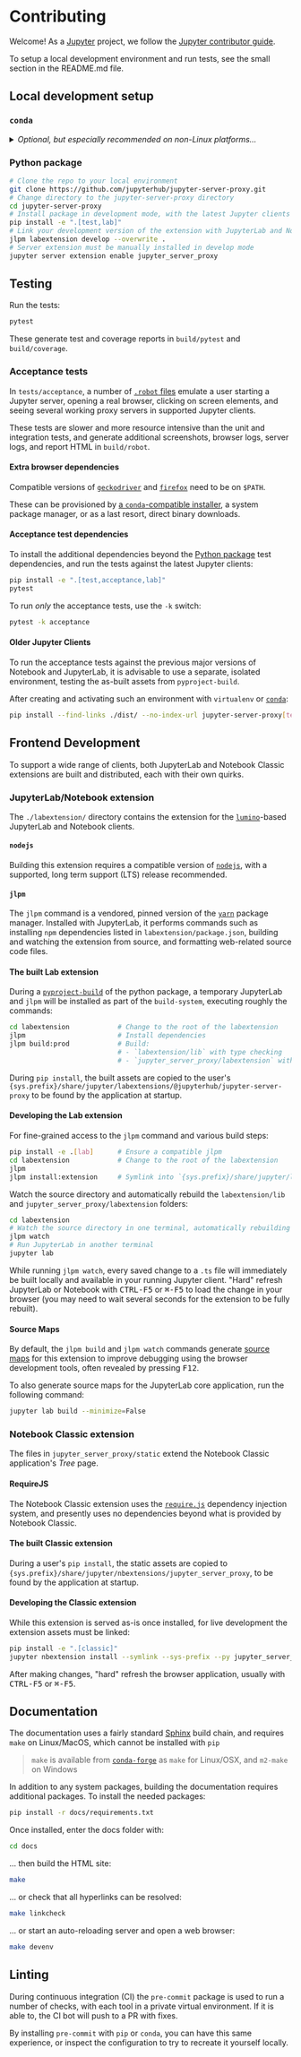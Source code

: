 # Contributing

Welcome! As a [Jupyter](https://jupyter.org) project, we follow the [Jupyter contributor guide](https://jupyter.readthedocs.io/en/latest/contributor/content-contributor.html).

To setup a local development environment and run tests, see the small section in
the README.md file.

## Local development setup

### `conda`

<details>

<summary>
<i>
Optional, but especially recommended on non-Linux platforms...
</i>
</summary>

Using the `conda` (or `mamba` or `micromamba`) package manager with packages from
[`conda-forge`](https://conda-forge.org/feedstock-outputs) can help isolate development
environments on nearly any operating system and architecture.

For example, after installing [`mambaforge`](https://conda-forge.org/miniforge),
create a new environment with all heavy development and test dependencies:

```yaml
mamba create --name=jupyter-server-proxy --channel=conda-forge "python=3.11" "nodejs=20" pip git geckodriver firefox
mamba activate jupyter-server-proxy
```

</details>

### Python package

```bash
# Clone the repo to your local environment
git clone https://github.com/jupyterhub/jupyter-server-proxy.git
# Change directory to the jupyter-server-proxy directory
cd jupyter-server-proxy
# Install package in development mode, with the latest Jupyter clients
pip install -e ".[test,lab]"
# Link your development version of the extension with JupyterLab and Notebook
jlpm labextension develop --overwrite .
# Server extension must be manually installed in develop mode
jupyter server extension enable jupyter_server_proxy
```

## Testing

Run the tests:

```bash
pytest
```

These generate test and coverage reports in `build/pytest` and `build/coverage`.

### Acceptance tests

In `tests/acceptance`, a number of
[`.robot` files](https://robotframework.org/robotframework/latest/RobotFrameworkUserGuide.html)
emulate a user starting a Jupyter server, opening a real browser, clicking on
screen elements, and seeing several working proxy servers in supported Jupyter clients.

These tests are slower and more resource intensive than the unit and integration
tests, and generate additional screenshots, browser logs, server logs, and report
HTML in `build/robot`.

#### Extra browser dependencies

Compatible versions of [`geckodriver`](https://github.com/mozilla/geckodriver)
and [`firefox`](https://www.mozilla.org/en-US/firefox) need to be on `$PATH`.

These can be provisioned by [a `conda`-compatible installer](#conda), a system
package manager, or as a last resort, direct binary downloads.

#### Acceptance test dependencies

To install the additional dependencies beyond the [Python package](#python-package)
test dependencies, and run the tests against the latest Jupyter clients:

```bash
pip install -e ".[test,acceptance,lab]"
pytest
```

To run _only_ the acceptance tests, use the `-k` switch:

```bash
pytest -k acceptance
```

#### Older Jupyter Clients

To run the acceptance tests against the previous major versions of Notebook
and JupyterLab, it is advisable to use a separate, isolated environment, testing the
as-built assets from `pyproject-build`.

After creating and activating such an environment with `virtualenv` or [`conda`](#conda):

```bash
pip install --find-links ./dist/ --no-index-url jupyter-server-proxy[test,acceptance,classic]
```

## Frontend Development

To support a wide range of clients, both JupyterLab and Notebook Classic extensions
are built and distributed, each with their own quirks.

### JupyterLab/Notebook extension

The `./labextension/` directory contains the extension for the
[`lumino`](https://github.com/jupyterlab/lumino/)-based JupyterLab and Notebook
clients.

#### `nodejs`

Building this extension requires a compatible version of
[`nodejs`](https://nodejs.org/en/download/package-manager), with a supported, long
term support (LTS) release recommended.

#### `jlpm`

The `jlpm` command is a vendored, pinned version of the [`yarn`](https://yarnpkg.com)
package manager. Installed with JupyterLab, it performs commands such
as installing `npm` dependencies listed in `labextension/package.json`, building
and watching the extension from source, and formatting web-related source code files.

#### The built Lab extension

During a [`pyproject-build`](https://pypi.org/project/build/)
of the python package, a temporary JupyterLab and `jlpm` will be installed as part
of the `build-system`, executing roughly the commands:

```bash
cd labextension            # Change to the root of the labextension
jlpm                       # Install dependencies
jlpm build:prod            # Build:
                           # - `labextension/lib` with type checking
                           # - `jupyter_server_proxy/labextension` with minimization
```

During `pip install`, the built assets are copied to the user's
`{sys.prefix}/share/jupyter/labextensions/@jupyterhub/jupyter-server-proxy` to be
found by the application at startup.

#### Developing the Lab extension

For fine-grained access to the `jlpm` command and various build steps:

```bash
pip install -e .[lab]      # Ensure a compatible jlpm
cd labextension            # Change to the root of the labextension
jlpm
jlpm install:extension     # Symlink into `{sys.prefix}/share/jupyter/labextensions`
```

Watch the source directory and automatically rebuild the `labextension/lib`
and `jupyter_server_proxy/labextension` folders:

```bash
cd labextension
# Watch the source directory in one terminal, automatically rebuilding when needed
jlpm watch
# Run JupyterLab in another terminal
jupyter lab
```

While running `jlpm watch`, every saved change to a `.ts` file will immediately be
built locally and available in your running Jupyter client. "Hard" refresh JupyterLab or Notebook
with <kbd>CTRL-F5</kbd> or <kbd>⌘-F5</kbd> to load the change in your browser
(you may need to wait several seconds for the extension to be fully rebuilt).

#### Source Maps

By default, the `jlpm build` and `jlpm watch` commands generate
[source maps](https://firefox-source-docs.mozilla.org/devtools-user/debugger/how_to/use_a_source_map/)
for this extension to improve debugging using the browser development tools,
often revealed by pressing <kbd>F12</kbd>.

To also generate source maps for the JupyterLab core application, run the following command:

```bash
jupyter lab build --minimize=False
```

### Notebook Classic extension

The files in `jupyter_server_proxy/static` extend the Notebook Classic application's
_Tree_ page.

#### RequireJS

The Notebook Classic extension uses the [`require.js`](https://requirejs.org)
dependency injection system, and presently uses no dependencies beyond what is
provided by Notebook Classic.

#### The built Classic extension

During a user's `pip install`, the static assets are copied to
`{sys.prefix}/share/jupyter/nbextensions/jupyter_server_proxy`, to be
found by the application at startup.

#### Developing the Classic extension

While this extension is served as-is once installed, for live development the
extension assets must be linked:

```bash
pip install -e ".[classic]"
jupyter nbextension install --symlink --sys-prefix --py jupyter_server_proxy
```

After making changes, "hard" refresh the browser application, usually with
<kbd>CTRL-F5</kbd> or <kbd>⌘-F5</kbd>.

## Documentation

The documentation uses a fairly standard [Sphinx](https://www.sphinx-doc.org)
build chain, and requires `make` on Linux/MacOS, which cannot be installed with
`pip`

> `make` is available from [`conda-forge`](#conda) as `make` for Linux/OSX, and `m2-make`
> on Windows

In addition to any system packages, building the documentation requires
additional packages. To install the needed packages:

```bash
pip install -r docs/requirements.txt
```

Once installed, enter the docs folder with:

```bash
cd docs
```

... then build the HTML site:

```bash
make
```

... or check that all hyperlinks can be resolved:

```bash
make linkcheck
```

... or start an auto-reloading server and open a web browser:

```bash
make devenv
```

## Linting

During continuous integration (CI) the `pre-commit` package is used to run a
number of checks, with each tool in a private virtual environment. If it is able to,
the CI bot will push to a PR with fixes.

By installing `pre-commit` with `pip` or `conda`, you can have this same experience,
or inspect the configuration to try to recreate it yourself locally.
